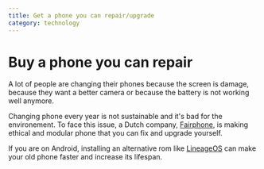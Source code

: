 ```yaml
---
title: Get a phone you can repair/upgrade
category: technology
---
```


# Buy a phone you can repair

A lot of people are changing their phones because the screen is damage, because they want a better camera or because the battery is not working well anymore.

Changing phone every year is not sustainable and it's bad for the environement. To face this issue, a Dutch company, [Fairphone](https://www.fairphone.com/), is making ethical and modular phone that you can fix and upgrade yourself.

If you are on Android, installing an alternative rom like [LineageOS](https://lineageos.org/) can make your old phone faster and increase its lifespan.